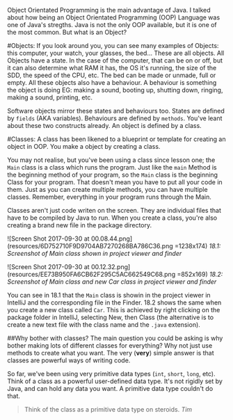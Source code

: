 Object Orientated Programming is the main advantage of Java. I talked about how being an Object Orientated Programming (OOP) Language was one of Java's stregths. Java is not the only OOP available, but it is one of the most common. But what is an Object?

#Objects:
If you look around you, you can see many examples of Objects: this computer, your watch, your glasses, the bed... These are all objects. All Objects have a state. In the case of the computer, that can be on or off, but it can also determine what RAM it has, the OS it's running, the size of the SDD, the speed of the CPU, etc. The bed can be made or unmade, full or empty.
All these objects also have a behaviour. A behaviour is something the object is doing EG: making a sound, booting up, shutting down, ringing, making a sound, printing, etc.

Software objects mirror these states and behaviours too. States are defined by `fields` (AKA variables). Behaviours are defined by `methods`. You've leant about these two constructs already. An object is defined by a class.

#Classes:
A class has been likened to a blueprint or template for creating an object in OOP. You make a object by creating a class.

You may not realise, but you've been using a class since lesson one; the `Main` class is a class which runs the program. Just like the `main` Method is the beginning method of your program, so the `Main` class is the beginning Class for your program. That doesn't mean you have to put all your code in them. Just as you can create multiple methods, you can have multiple classes. Remember, everything in your program runs through the Main.

Classes aren't just code writen on the screen. They are individual files that have to be compiled by Java to run. When you create a class, you're also creating a brand new file in the package directory.

![Screen Shot 2017-09-30 at 00.08.44.png](resources/6D752710F9D9704AB7270268BA786C36.png =1238x174)
*18.1: Screenshot of Main class shown in project viewer and finder*

![Screen Shot 2017-09-30 at 00.12.32.png](resources/EE73B950FA6CB62F295C5AC662549C68.png =852x169)
_18.2: Screenshot of Main class and new Car class in project viewer and finder_

You can see in 18.1 that the `Main` class is showin in the project viewer in IntelliJ and the corresponding file in the Finder. 18.2 shows the same when you create a new class called `Car`. This is achieved by right clicking on the package folder in IntelliJ, selecting New, then Class (the alternative is to create a new text file with the class name and the `.java` extension).

##Why bother with classes?
The main question you could be asking is why bother making lots of different classes for everything? Why not just use methods to create what you want. The very (**very**) simple answer is that classes are powerful ways of writing code.

So far, we've been using very primitive data types (`int`, `short`, `long`, etc). Think of a class as a powerful user-defined data type. It's not rigidly set by Java, and can hold any data you want. A primitive data type couldn't do that.
> Think of the class as a primitive data type on steroids. *Tim*